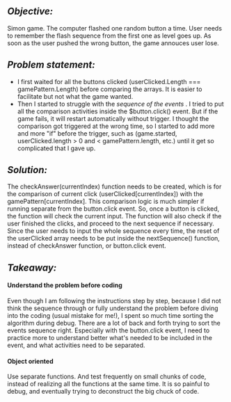 <h2><em> Objective: </em></h2>
  Simon game. The computer flashed one random button a time. User needs to remember the flash sequence from the first one as level goes up. As soon as the user pushed the wrong button, the game annouces user lose.

<h2><em> Problem statement: </em></h2>
  <ul>
  <li>
  I first waited for all the buttons clicked (userClicked.Length === gamePattern.Length) before comparing the arrays. It is easier to facilitate but not what the game wanted.
  </li>
  <li>
    Then I started to struggle with the <em> sequence of the events</em> . I tried to put all the comparison activities inside the $button.click() event. But if the game fails, it will restart automatically without trigger. 
    I thought the comparison got triggered at the wrong time, so I started to add more and more "if" before the trigger, such as (game.started, userClicked.length > 0 and < gamePattern.length, etc.) until it get so complicated that I gave up.
  </li>
</ul>

<h2><em> Solution: </em></h2>
  The checkAnswer(currentIndex) function needs to be created, which is for the comparison of current click (userClicked[currentIndex]) with the gamePattern[currentIndex]. This comparison logic is much simpler if running separate from the button.click event. So, once a button is clicked, the function will check the current input. 
  The function will also check if the user finished the clicks, and proceed to the next sequence if necessary.
  Since the user needs to input the whole sequence every time, the reset of the userClicked array needs to be put inside the nextSequence() function, instead of checkAnswer function, or button.click event. 
  
<h2><em> Takeaway: </em></h2>
  <h4> Understand the problem before coding </h4>
  Even though I am following the instructions step by step, because I did not think the sequence through or fully understand the problem before diving into the coding (usual mistake for me!), I spent so much time sorting the algorithm during debug. There are a lot of back and forth trying to sort the events sequence right. Especially with the button.click event, I need to practice more to understand better what's needed to be included in the event, and what activities need to be separated. 
  <h4> Object oriented </h4>
  Use separate functions. And test frequently on small chunks of code, instead of realizing all the functions at the same time. It is so painful to debug, and eventually trying to deconstruct the big chuck of code.

